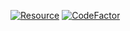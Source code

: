 [![Resource](https://img.shields.io/badge/SpigotMC-Resource-orange.svg)](https://www.spigotmc.org/resources/easylobby-a-simple-but-efficient-lobby.47311/)
[![CodeFactor](https://www.codefactor.io/repository/github/masqueou/easylobby/badge)](https://www.codefactor.io/repository/github/masqueou/easylobby)
